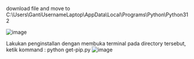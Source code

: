 download file and move to C:\Users\GantiUsernameLaptop\AppData\Local\Programs\Python\Python312

![image](https://github.com/dhindonk/install-pip-windows/assets/102367739/e6cd688c-ace1-4076-a6b6-d369ccb83501)

Lakukan penginstallan dengan membuka terminal pada directory tersebut,
ketik kommand : python get-pip.py
![image](https://github.com/dhindonk/install-pip-windows/assets/102367739/81c55f8c-104c-41b2-ac88-2f864d0884a3)
